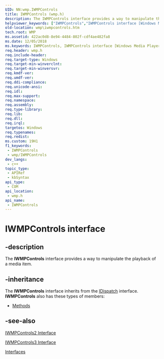 ```yaml
---
UID: NN:wmp.IWMPControls
title: IWMPControls (wmp.h)
description: The IWMPControls interface provides a way to manipulate the playback of a media item.
helpviewer_keywords: ["IWMPControls","IWMPControls interface [Windows Media Player]","IWMPControls interface [Windows Media Player]","described","IWMPControlsInterface","wmp.iwmpcontrols","wmp/IWMPControls"]
old-location: wmp\iwmpcontrols.htm
tech.root: WMP
ms.assetid: 422ac0d8-8e94-4484-802f-cdf4ae482fa8
ms.date: 12/05/2018
ms.keywords: IWMPControls, IWMPControls interface [Windows Media Player], IWMPControls interface [Windows Media Player],described, IWMPControlsInterface, wmp.iwmpcontrols, wmp/IWMPControls
req.header: wmp.h
req.include-header: 
req.target-type: Windows
req.target-min-winverclnt: 
req.target-min-winversvr: 
req.kmdf-ver: 
req.umdf-ver: 
req.ddi-compliance: 
req.unicode-ansi: 
req.idl: 
req.max-support: 
req.namespace: 
req.assembly: 
req.type-library: 
req.lib: 
req.dll: 
req.irql: 
targetos: Windows
req.typenames: 
req.redist: 
ms.custom: 19H1
f1_keywords:
 - IWMPControls
 - wmp/IWMPControls
dev_langs:
 - c++
topic_type:
 - APIRef
 - kbSyntax
api_type:
 - COM
api_location:
 - wmp.h
api_name:
 - IWMPControls
---
```


# IWMPControls interface


## -description

The <b>IWMPControls</b> interface provides a way to manipulate the playback of a media item.

## -inheritance

The <b>IWMPControls</b> interface inherits from the <a href="/previous-versions/windows/desktop/api/oaidl/nn-oaidl-idispatch">IDispatch</a> interface. <b>IWMPControls</b> also has these types of members:
<ul>
<li><a href="https://docs.microsoft.com/">Methods</a></li>
</ul>

## -see-also

<a href="/windows/desktop/api/wmp/nn-wmp-iwmpcontrols2">IWMPControls2 Interface</a>



<a href="/windows/desktop/api/wmp/nn-wmp-iwmpcontrols3">IWMPControls3 Interface</a>



<a href="/windows/desktop/WMP/interfaces">Interfaces</a>
